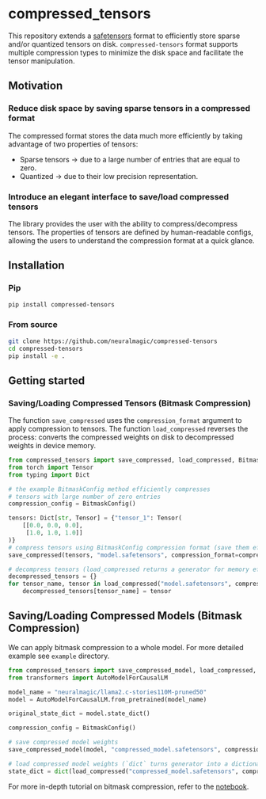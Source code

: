 # compressed_tensors

This repository extends a [safetensors](https://github.com/huggingface/safetensors) format to efficiently store sparse and/or quantized tensors on disk. `compressed-tensors` format supports multiple compression types to minimize the disk space and facilitate the tensor manipulation.

## Motivation

### Reduce disk space by saving sparse tensors in a compressed format

The compressed format stores the data much more efficiently by taking advantage of two properties of tensors:

- Sparse tensors -> due to a large number of entries that are equal to zero.
- Quantized -> due to their low precision representation.

### Introduce an elegant interface to save/load compressed tensors

The library provides the user with the ability to compress/decompress tensors. The properties of tensors are defined by human-readable configs, allowing the users to understand the compression format at a quick glance.

## Installation

### Pip

```bash
pip install compressed-tensors
```

### From source

```bash
git clone https://github.com/neuralmagic/compressed-tensors
cd compressed-tensors
pip install -e .
```

## Getting started

### Saving/Loading Compressed Tensors (Bitmask Compression)

The function `save_compressed` uses the `compression_format` argument to apply compression to tensors.
The function `load_compressed` reverses the process: converts the compressed weights on disk to decompressed weights in device memory.

```python
from compressed_tensors import save_compressed, load_compressed, BitmaskConfig
from torch import Tensor
from typing import Dict

# the example BitmaskConfig method efficiently compresses 
# tensors with large number of zero entries 
compression_config = BitmaskConfig()

tensors: Dict[str, Tensor] = {"tensor_1": Tensor(
    [[0.0, 0.0, 0.0], 
     [1.0, 1.0, 1.0]]
)}
# compress tensors using BitmaskConfig compression format (save them efficiently on disk)
save_compressed(tensors, "model.safetensors", compression_format=compression_config.format)

# decompress tensors (load_compressed returns a generator for memory efficiency)
decompressed_tensors = {}
for tensor_name, tensor in load_compressed("model.safetensors", compression_config = compression_config):
    decompressed_tensors[tensor_name] = tensor
```

## Saving/Loading Compressed Models (Bitmask Compression)

We can apply bitmask compression to a whole model. For more detailed example see `example` directory.
```python
from compressed_tensors import save_compressed_model, load_compressed, BitmaskConfig
from transformers import AutoModelForCausalLM

model_name = "neuralmagic/llama2.c-stories110M-pruned50"
model = AutoModelForCausalLM.from_pretrained(model_name)

original_state_dict = model.state_dict()

compression_config = BitmaskConfig()

# save compressed model weights
save_compressed_model(model, "compressed_model.safetensors", compression_format=compression_config.format)

# load compressed model weights (`dict` turns generator into a dictionary)
state_dict = dict(load_compressed("compressed_model.safetensors", compression_config))
```

For more in-depth tutorial on bitmask compression, refer to the [notebook](https://github.com/neuralmagic/compressed-tensors/blob/d707c5b84bc3fef164aebdcd97cb6eaa571982f8/examples/bitmask_compression.ipynb).
